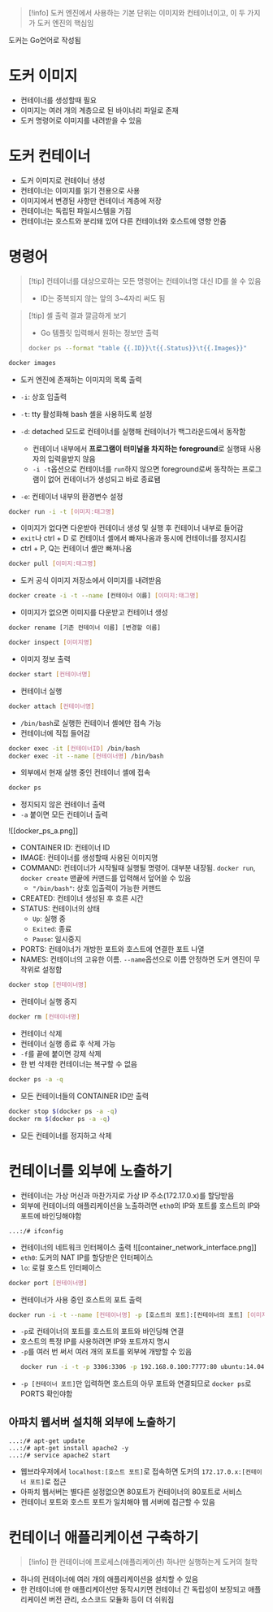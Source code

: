 > [!info] 도커 엔진에서 사용하는 기본 단위는 이미지와 컨테이너이고, 이 두 가지가 도커 엔진의 핵심임

도커는 Go언어로 작성됨
# 도커 이미지
- 컨테이너를 생성할때 필요
- 이미지는 여러 개의 계층으로 된 바이너리 파일로 존재
- 도커 명령어로 이미지를 내려받을 수 있음
# 도커 컨테이너
- 도커 이미지로 컨테이너 생성
- 컨테이너는 이미지를 읽기 전용으로 사용
- 이미지에서 변경된 사항만 컨테이너 계층에 저장
- 컨테이너는 독립된 파일시스템을 가짐
- 컨테이너는 호스트와 분리돼 있어 다른 컨테이너와 호스트에 영향 안줌
# 명령어
> [!tip] 컨테이너를 대상으로하는 모든 명령어는 컨테이너명 대신 ID를 쓸 수 있음
> - ID는 중복되지 않는 앞의 3~4자리 써도 됨

> [!tip] 셸 출력 결과 깔금하게 보기
> - Go 템플릿 입력해서 원하는 정보만 출력
> ```bash
> docker ps --format "table {{.ID}}\t{{.Status}}\t{{.Images}}"
> ```

```bash
docker images
```
- 도커 엔진에 존재하는 이미지의 목록 출력

- `-i`: 상호 입출력
- `-t`: tty 활성화해 bash 셸을 사용하도록 설정
- `-d`: detached 모드로 컨테이너를 실행해 컨테이너가 백그라운드에서 동작함 
	- 컨테이너 내부에서 **프로그램이 터미널을 차지하는 foreground**로 실행돼 사용자의 입력을받지 않음
	- `-i -t`옵션으로 컨테이너를 `run`하지 않으면 foreground로써 동작하는 프로그램이 없어 컨테이너가 생성되고 바로 종료됌
- `-e`: 컨테이너 내부의 환경변수 설정

```bash
docker run -i -t [이미지:태그명]
```
- 이미지가 없다면 다운받아 컨테이너 생성 및 실행 후 컨테이너 내부로 들어감
- `exit`나 ctrl + D 로 컨테이너 셸에서 빠져나옴과 동시에 컨테이너를 정지시킴
- ctrl + P, Q는 컨테이너 셸만 빠져나옴

```bash
docker pull [이미지:태그명]
```
- 도커 공식 이미지 저장소에서 이미지를 내려받음

```bash
docker create -i -t --name [컨테이너 이름] [이미지:태그명] 
```
- 이미지가 없으면 이미지를 다운받고 컨테이너 생성

```bash
docker rename [기존 컨테이너 이름] [변경할 이름]
```

```bash
docker inspect [이미지명]
```
- 이미지 정보 출력

```bash
docker start [컨테이너명]
```
- 컨테이너 실행

```bash
docker attach [컨테이너명]
```
- `/bin/bash`로 실행한 컨테이너 셸에만 접속 가능
- 컨테이너에 직접 들어감

```bash
docker exec -it [컨테이너ID] /bin/bash
docker exec -it --name [컨테이너명] /bin/bash
```
- 외부에서 현재 실행 중인 컨테이너 셸에 접속

```bash
docker ps
```
- 정지되지 않은 컨테이너 출력
- `-a` 붙이면 모든 컨테이너 출력

![[docker_ps_a.png]]
- CONTAINER ID: 컨테이너 ID
- IMAGE: 컨테이너를 생성할때 사용된 이미지명
- COMMAND: 컨테이너가 시작될때 실행될 명령어. 대부분 내장됨. `docker run`, `docker create` 맨끝에 커맨드를 입력해서 덮어쓸 수 있음
	- `"/bin/bash"`: 상호 입출력이 가능한 커맨드
- CREATED: 컨테이너 생성된 후 흐른 시간
- STATUS: 컨테이너의 상태
	- `Up`: 실행 중
	- `Exited`: 종료
	- `Pause`: 일시중지
- PORTS: 컨테이너가 개방한 포트와 호스트에 연결한 포트 나열
- NAMES: 컨테이너의 고유한 이름. `--name`옵션으로 이름 안정하면 도커 엔진이 무작위로 설정함

```bash
docker stop [컨테이너명]
```
- 컨테이너 실행 중지

```bash
docker rm [컨테이너명]
```
- 컨테이너 삭제
- 컨테이너 실행 종료 후 삭제 가능
- `-f`를 끝에 붙이면 강제 삭제
- 한 번 삭제한 컨테이너는 복구할 수 없음

```bash
docker ps -a -q
```
- 모든 컨테이너들의 CONTAINER ID만 출력

```bash
docker stop $(docker ps -a -q)
docker rm $(docker ps -a -q)
```
- 모든 컨테이너를 정지하고 삭제
# 컨테이너를 외부에 노출하기
- 컨테이너는 가상 머신과 마찬가지로 가상 IP 주소(172.17.0.x)를 할당받음
- 외부에 컨테이너의 애플리케이션을 노출하려면 `eth0`의 IP와 포트를 호스트의 IP와 포트에 바인딩해야함

```
...:/# ifconfig
```
- 컨테이너의 네트워크 인터페이스 출력
![[container_network_interface.png]]
- `eth0`: 도커의 NAT IP를 할당받은 인터페이스
- `lo`: 로컬 호스트 인터페이스

```bash
docker port [컨테이너명]
```
- 컨테이너가 사용 중인 호스트의 포트 출력

```bash
docker run -i -t --name [컨테이너명] -p [호스트의 포트]:[컨테이너의 포트] [이미지:태그명]
```
- `-p`로 컨테이너의 포트를 호스트의 포트와 바인딩해 연결
- 호스트의 특정 IP를 사용하려면 IP와 포트까지 명시
- `-p`를 여러 번 써서 여러 개의 포트를 외부에 개방할 수 있음
	```bash
	docker run -i -t -p 3306:3306 -p 192.168.0.100:7777:80 ubuntu:14.04
	```
- `-p [컨테이너 포트]`만 입력하면 호스트의 아무 포트와 연결되므로 `docker ps`로 PORTS 확인야함
## 아파치 웹서버 설치해 외부에 노출하기
```
...:/# apt-get update
...:/# apt-get install apache2 -y
...:/# service apache2 start
```
- 웹브라우저에서 `localhost:[호스트 포트]`로 접속하면 도커의 `172.17.0.x:[컨테이너 포트]`로 접근
- 아파치 웹서버는 별다른 설정없으면 80포트가 컨테이너의 80포트로 서비스
- 컨테이너 포트와 호스트 포트가 일치해야 웹 서버에 접근할 수 있음
# 컨테이너 애플리케이션 구축하기
> [!info] 한 컨테이너에 프로세스(애플리케이션) 하나만 실행하는게 도커의 철학

- 하나의 컨테이너에 여러 개의 애플리케이션을 설치할 수 있음
- 한 컨테이너에 한 애플리케이션만 동작시키면 컨테이너 간 독립성이 보장되고 애플리케이션 버전 관리, 소스코드 모듈화 등이 더 쉬워짐
